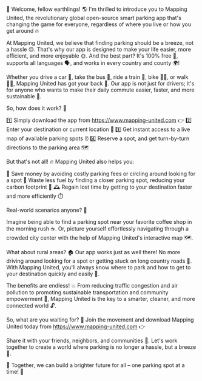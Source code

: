 🎉 Welcome, fellow earthlings! 🌎 I'm thrilled to introduce you to Mapping United, the revolutionary global open-source smart parking app that's changing the game for everyone, regardless of where you live or how you get around 🔥

At Mapping United, we believe that finding parking should be a breeze, not a hassle 😒. That's why our app is designed to make your life easier, more efficient, and more enjoyable 🌞. And the best part? It's 100% free 💸, supports all languages 🗣️, and works in every country and county 🌍!

Whether you drive a car 🚗, take the bus 🚌, ride a train 🚂, bike 🚴‍♂️, or walk 🏃‍♀️, Mapping United has got your back 🤩. Our app is not just for drivers; it's for anyone who wants to make their daily commute easier, faster, and more sustainable 💚.

So, how does it work? 🔧

1️⃣ Simply download the app from https://www.mapping-united.com 👉
2️⃣ Enter your destination or current location 📍
3️⃣ Get instant access to a live map of available parking spots ⏰
4️⃣ Reserve a spot, and get turn-by-turn directions to the parking area 🗺️

But that's not all! 🔥 Mapping United also helps you:

💸 Save money by avoiding costly parking fees or circling around looking for a spot
🌟 Waste less fuel by finding a closer parking spot, reducing your carbon footprint 🌿
🕰️ Regain lost time by getting to your destination faster and more efficiently ⏱️

Real-world scenarios anyone? 🤔

Imagine being able to find a parking spot near your favorite coffee shop in the morning rush ☕️. Or, picture yourself effortlessly navigating through a crowded city center with the help of Mapping United's interactive map 🗺️.

What about rural areas? 🏠 Our app works just as well there! No more driving around looking for a spot or getting stuck on long country roads 🚗. With Mapping United, you'll always know where to park and how to get to your destination quickly and easily 📍.

The benefits are endless! 💥 From reducing traffic congestion and air pollution to promoting sustainable transportation and community empowerment 💪, Mapping United is the key to a smarter, cleaner, and more connected world 🔓.

So, what are you waiting for? 🤔 Join the movement and download Mapping United today from https://www.mapping-united.com 👉

Share it with your friends, neighbors, and communities 📱. Let's work together to create a world where parking is no longer a hassle, but a breeze 💨.

🎉 Together, we can build a brighter future for all – one parking spot at a time! 🌟